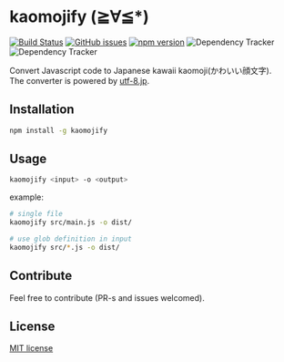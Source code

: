 # kaomojify (≧∀≦*)

[![Build Status](http://img.shields.io/travis/kokororin/kaomojify.svg)](https://travis-ci.org/kokororin/kaomojify)
[![GitHub issues](https://img.shields.io/github/issues/kokororin/kaomojify.svg)](https://github.com/kokororin/kaomojify/issues)
[![npm version](https://badge.fury.io/js/kaomojify.svg)](https://badge.fury.io/js/kaomojify)
![Dependency Tracker](https://img.shields.io/david/kokororin/kaomojify.svg "Dependency Tracker") ![Dependency Tracker](https://img.shields.io/david/dev/kokororin/kaomojify.svg "Dependency Tracker")

Convert Javascript code to Japanese kawaii kaomoji(かわいい顔文字).  
The converter is powered by [utf-8.jp](http://utf-8.jp/public/aaencode.html).

## Installation
```bash
npm install -g kaomojify
```

## Usage
```bash
kaomojify <input> -o <output>
```

example:
```bash
# single file
kaomojify src/main.js -o dist/

# use glob definition in input
kaomojify src/*.js -o dist/
```

## Contribute
Feel free to contribute (PR-s and issues welcomed).

## License
[MIT license](http://opensource.org/licenses/mit-license.php)